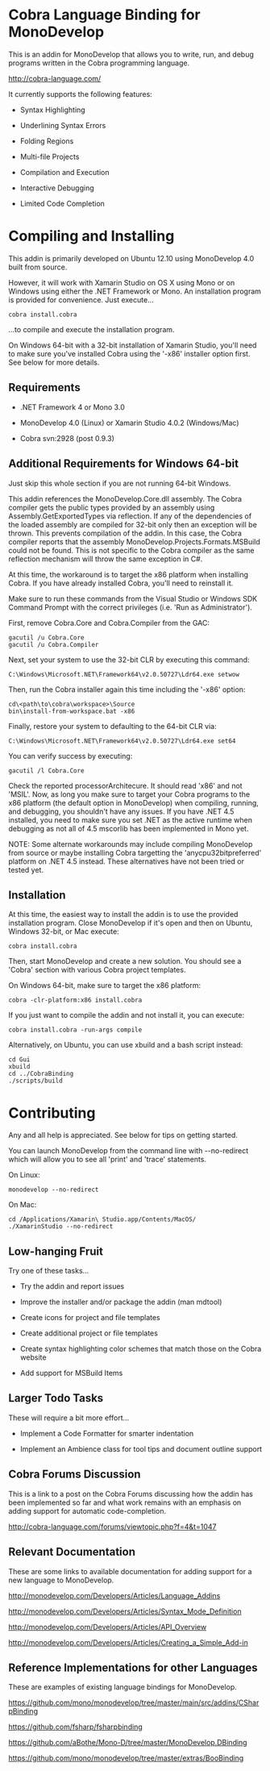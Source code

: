 Cobra Language Binding for MonoDevelop
======================================
This is an addin for MonoDevelop that allows you to write, run, and debug 
programs written in the Cobra programming language.

http://cobra-language.com/

It currently supports the following features:

* Syntax Highlighting

* Underlining Syntax Errors

* Folding Regions

* Multi-file Projects

* Compilation and Execution

* Interactive Debugging

* Limited Code Completion


Compiling and Installing
========================
This addin is primarily developed on Ubuntu 12.10 using MonoDevelop 4.0 
built from source.

However, it will work with Xamarin Studio on OS X using Mono or on Windows 
using either the .NET Framework or Mono. An installation program is provided 
for convenience. Just execute...

    cobra install.cobra

...to compile and execute the installation program.

On Windows 64-bit with a 32-bit installation of Xamarin Studio, you'll need 
to make sure you've installed Cobra using the '-x86' installer option first.  
See below for more details.

Requirements
------------
* .NET Framework 4 or Mono 3.0

* MonoDevelop 4.0 (Linux) or Xamarin Studio 4.0.2 (Windows/Mac)

* Cobra svn:2928 (post 0.9.3)

Additional Requirements for Windows 64-bit
--------------------------------------------
Just skip this whole section if you are not running 64-bit Windows.

This addin references the MonoDevelop.Core.dll assembly.  The Cobra compiler 
gets the public types provided by an assembly using Assembly.GetExportedTypes 
via reflection.  If any of the dependencies of the loaded assembly are compiled 
for 32-bit only then an exception will be thrown.  This prevents compilation of 
the addin.  In this case, the Cobra compiler reports that the assembly 
MonoDevelop.Projects.Formats.MSBuild could not be found.  This is not specific 
to the Cobra compiler as the same reflection mechanism will throw the same 
exception in C#.

At this time, the workaround is to target the x86 platform when installing 
Cobra.  If you have already installed Cobra, you'll need to reinstall it.  

Make sure to run these commands from the Visual Studio or Windows SDK Command 
Prompt with the correct privileges (i.e. 'Run as Administrator').

First, remove Cobra.Core and Cobra.Compiler from the GAC:

    gacutil /u Cobra.Core
    gacutil /u Cobra.Compiler

Next, set your system to use the 32-bit CLR by executing this command:

    C:\Windows\Microsoft.NET\Framework64\v2.0.50727\Ldr64.exe setwow

Then, run the Cobra installer again this time including the '-x86' option:

    cd\<path\to\cobra\workspace>\Source
    bin\install-from-workspace.bat -x86

Finally, restore your system to defaulting to the 64-bit CLR via:

    C:\Windows\Microsoft.NET\Framework64\v2.0.50727\Ldr64.exe set64

You can verify success by executing:

    gacutil /l Cobra.Core

Check the reported processorArchitecure. It should read 'x86' and not 
'MSIL'.  Now, as long you make sure to target your Cobra programs to the x86 
platform (the default option in MonoDevelop) when compiling, running, and 
debugging, you shouldn't have any issues.  If you have .NET 4.5 installed, 
you need to make sure you set .NET as the active runtime when debugging as not 
all of 4.5 mscorlib has been implemented in Mono yet.

NOTE: Some alternate workarounds may include compiling MonoDevelop from source 
or maybe installing Cobra targetting the 'anycpu32bitpreferred' platform 
on .NET 4.5 instead.  These alternatives have not been tried or tested yet.


Installation
------------
At this time, the easiest way to install the addin is to use the provided 
installation program.  Close MonoDevelop if it's open and then on Ubuntu, 
Windows 32-bit, or Mac execute:

    cobra install.cobra

Then, start MonoDevelop and create a new solution.  You should see a 'Cobra' 
section with various Cobra project templates.

On Windows 64-bit, make sure to target the x86 platform:

    cobra -clr-platform:x86 install.cobra

If you just want to compile the addin and not install it, you can execute:

    cobra install.cobra -run-args compile

Alternatively, on Ubuntu, you can use xbuild and a bash script instead:

    cd Gui
    xbuild
    cd ../CobraBinding
    ./scripts/build


Contributing
============
Any and all help is appreciated.  See below for tips on getting started.

You can launch MonoDevelop from the command line with --no-redirect which 
will allow you to see all 'print' and 'trace' statements.

On Linux:

    monodevelop --no-redirect

On Mac:

    cd /Applications/Xamarin\ Studio.app/Contents/MacOS/
    ./XamarinStudio --no-redirect


Low-hanging Fruit
-----------------
Try one of these tasks...

* Try the addin and report issues

* Improve the installer and/or package the addin (man mdtool)

* Create icons for project and file templates

* Create additional project or file templates

* Create syntax highlighting color schemes that match those on the Cobra website

* Add support for MSBuild Items


Larger Todo Tasks
-----------------
These will require a bit more effort...

* Implement a Code Formatter for smarter indentation

* Implement an Ambience class for tool tips and document outline support


Cobra Forums Discussion
-----------------------
This is a link to a post on the Cobra Forums discussing how the addin has been 
implemented so far and what work remains with an emphasis on adding support 
for automatic code-completion.

http://cobra-language.com/forums/viewtopic.php?f=4&t=1047 


Relevant Documentation
----------------------
These are some links to available documentation for adding support for a new language to MonoDevelop.

http://monodevelop.com/Developers/Articles/Language_Addins

http://monodevelop.com/Developers/Articles/Syntax_Mode_Definition

http://monodevelop.com/Developers/Articles/API_Overview

http://monodevelop.com/Developers/Articles/Creating_a_Simple_Add-in


Reference Implementations for other Languages
---------------------------------------------
These are examples of existing language bindings for MonoDevelop.

https://github.com/mono/monodevelop/tree/master/main/src/addins/CSharpBinding

https://github.com/fsharp/fsharpbinding

https://github.com/aBothe/Mono-D/tree/master/MonoDevelop.DBinding

https://github.com/mono/monodevelop/tree/master/extras/BooBinding
